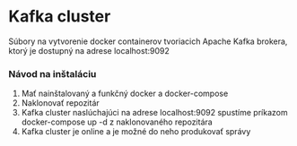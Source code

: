# Kafka cluster
Súbory na vytvorenie docker containerov tvoriacich Apache Kafka brokera, ktorý je dostupný na adrese localhost:9092

### Návod na inštaláciu
1. Mať nainštalovaný a funkčný docker a docker-compose
2. Naklonovať repozitár
3. Kafka cluster naslúchajúci na adrese localhost:9092 spustíme príkazom docker-compose up -d z naklonovaného repozitára
4. Kafka cluster je online a je možné do neho produkovať správy


